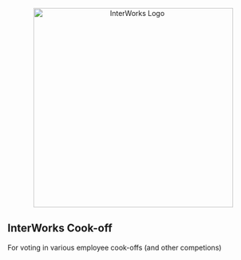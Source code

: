 <p align="center"><img src="https://interworks.com/wp-content/themes/interworks/images/black-logo.svg" width="400" alt="InterWorks Logo"></p>

## InterWorks Cook-off

For voting in various employee cook-offs (and other competions) 

